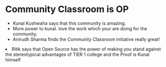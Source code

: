 # Community Classroom is OP

- Kunal Kushwaha says that this community is amazing.
- More power to kunal. love the work which your are doing for the community.
- Anirudh Sharma finds the Community Classroom initiative really great!
<li>Ritik says that Open Source has the power of making you stand against the stereotypical advantages of TIER 1 college and the Proof is Kunal himself</li>